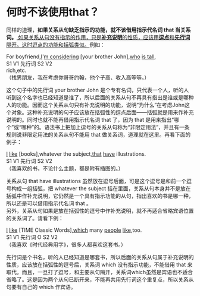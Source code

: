 # 何时不该使用that？

同样的道理，<b>如果关系从句缺乏指示的功能，就不该借用指示代名词 that 当关系词。</b><u>
如果关系从句没有指示的作用，只是**补充说明**的性质，应该用**逗点**和**先行词**隔开。这时逗点的功能和括弧类似。</u>例如：  
>  
For boyfriend,<u>I</u>'<u>m considering</u> [your brother John],<u>who</u> <u>is tall</u>,    
S1 V1 先行词 S2 V2    
rich,etc.    
（找男朋友，我在考虑你哥哥约翰，他个子高、收入高等等。）  

这个句子中的先行词 your brother John 是个专有名词，只代表一个人，听的人听到这个名字也已经知道是谁了，所以后面的关系从句不再具有指出是谁或是哪种人的功能。因而这个关系从句只有补充说明的功能，说明“为什么”在考虑John这个对象。这种补充说明的句子应该放在括弧性的逗点后面——括弧就是用来作补充说明的。同时也就不能再借用指示代名词 that 了，因为 that 是用来指出“哪个”或“哪种”的。语法书上把加上逗号的关系从句称为“非限定用法”，并且有一条规则说非限定用法的关系从句不能用 that 做关系词，道理就在这里。再看下面的例子：  
>  
<u>I</u> <u>like</u> [books],whatever the subject,<u>that</u> <u>have</u> illustrations.  
S1 V1 先行词 S2 V2  
（我喜欢的书，不论什么主题，都是附有插图的。）  

关系从句 that have illustrations 虽然放在逗号后面，可是这个逗号是和前一个逗号构成一组括弧，把 whatever the subject 括在里面，关系从句本身并不是放在括弧中作补充说明，它仍然是一个具有指示功能的从句，指出喜欢的书是哪一种，所以还是可以借用指示代名词 that 。  
另外，关系从句如果是放在括弧性的逗号中作补充说明，就不再适合省略宾语位置的关系词了。请看下例：  
>  
<u>I</u> <u>like</u> [TIME Classic Words],<u>which</u> many <u>people</u> <u>like</u>,too.  
S1 V1 先行词 O S2 V2   
（我喜欢《时代经典用字》，很多人都喜欢这套书。）  

先行词是个书名，听的人已经知道是哪套书，所以后面的关系从句属于补充说明的性质，应该放在括弧性的逗号后，关系词 which 没有指示功能，不能借用 that 来取代。而且，一旦打了逗号，和主要从句隔开，关系词which虽然是宾语也不适合省略了。这是因为两个从句已断开来，不能再共用先行词这个重复点，所以关系从句要有自己的 which 作宾语。